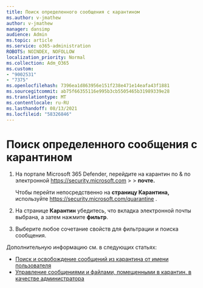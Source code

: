 ```yaml
---
title: Поиск определенного сообщения с карантином
ms.author: v-jmathew
author: v-jmathew
manager: dansimp
audience: Admin
ms.topic: article
ms.service: o365-administration
ROBOTS: NOINDEX, NOFOLLOW
localization_priority: Normal
ms.collection: Adm_O365
ms.custom:
- "9002531"
- "7375"
ms.openlocfilehash: 7396ea1d863956e151f238e471e14eafa43f1881
ms.sourcegitcommit: ab75f66355116e995b3cb5505465b31989339e28
ms.translationtype: MT
ms.contentlocale: ru-RU
ms.lasthandoff: 08/13/2021
ms.locfileid: "58326846"
---
```

# <a name="find-a-specific-quarantined-message"></a>Поиск определенного сообщения с карантином

1. На портале Microsoft 365 Defender, перейдите на карантин по & по электронной <https://security.microsoft.com>  \>  \> **почте.**

   Чтобы перейти непосредственно на **страницу Карантина,** используйте <https://security.microsoft.com/quarantine> .

2. На странице **Карантин** убедитесь, что вкладка электронной почты выбрана, а затем нажмите  **фильтр**.
3. Выберите любое сочетание свойств для фильтрации и поиска сообщения.

Дополнительную информацию см. в следующих статьях:

- [Поиск и освобождение сообщений из карантина от имени пользователя](https://docs.microsoft.com/microsoft-365/security/office-365-security/find-and-release-quarantined-messages-as-a-user)
- [Управление сообщениями и файлами, помещенными в карантин, в качестве администратора](https://docs.microsoft.com/microsoft-365/security/office-365-security/manage-quarantined-messages-and-files)
